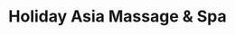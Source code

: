 ---
title: "Holiday Asia Massage & Spa"
url: /dublin/holiday-asia-massage-and-spa/
shop: massage
---